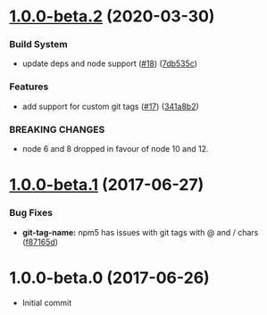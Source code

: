 # [1.0.0-beta.2](https://github.com/ramasilveyra/gitpkg/compare/v1.0.0-beta.1...v1.0.0-beta.2) (2020-03-30)

### Build System

- update deps and node support ([#18](https://github.com/ramasilveyra/gitpkg/issues/18)) ([7db535c](https://github.com/ramasilveyra/gitpkg/commit/7db535c37a98faa0f69fc1415ad2f5cd6fcee9a6))

### Features

- add support for custom git tags ([#17](https://github.com/ramasilveyra/gitpkg/issues/17)) ([341a8b2](https://github.com/ramasilveyra/gitpkg/commit/341a8b25047285b68ea8e12621d7ba1564e9fed4))

### BREAKING CHANGES

- node 6 and 8 dropped in favour of node 10 and 12.

<a name="1.0.0-beta.1"></a>

# [1.0.0-beta.1](https://github.com/ramasilveyra/gitpkg/compare/v1.0.0-beta.0...v1.0.0-beta.1) (2017-06-27)

### Bug Fixes

- **git-tag-name:** npm5 has issues with git tags with @ and / chars ([f87165d](https://github.com/ramasilveyra/gitpkg/commit/f87165d))

<a name="1.0.0-beta.0"></a>

# 1.0.0-beta.0 (2017-06-26)

- Initial commit
